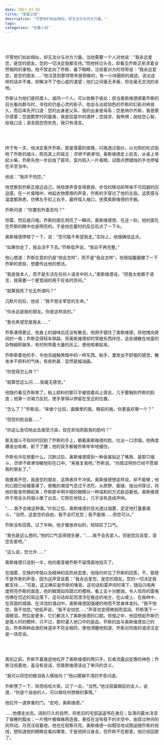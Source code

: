 ```yaml
---
date: 2021-07-01
title: "落雷之夜"
description: "尽管他们如此相似，却无法分与对方力量。"
tags: 
categories: "短篇小说"
---
```


<br/><br/>

尽管他们如此相似，却无法分与对方力量。当他需要一个人对他说：“我永远爱您，是您的朋友。您的一切决定我都支持。”而他转过头去，却看见乔斯正祈求着全然相同的事物。他不禁走向了乔斯，垂下眼睛，注视着对方的领带说：“我永远爱您，是您的朋友……”他注意到那领带夹是铜做的，有一小块磨损的痕迹。说出这样的话并不难，却解决不了他心底的渴望；他们之间毫无矛盾，但也毫无交流的余地。

乔斯认为他们是同类人，或同一个人，可以依赖于彼此；但当奥斯维德顺着乔斯的目光看向群鸟时，寻找的仍是心灵的影子。他会与淡琥珀色的乔斯的幻影对峙良久，而后率先开口道：您的出身是父系，我的出身是母系；您是纳尔齐斯，我是歌尔德蒙；您是酣梦时的晨昏，我是狂宴中的酒杯；您探求，我怖惧；祂给您心智，给我口舌；语言因您而失色，我只有语言。

<br/><br/>

终于有一天，他决定离开乔斯。那是落雷的夜晚，闪电透过窗纱，以光照的形式贴吻了乔斯的烟斗，照亮其上的铭文：*您绝不能害怕*。奥斯维德走上前去，从桌上举起火柴，乔斯先他一步拉拢了窗帘，室内陷入一片昏暗，试图点燃蜡烛的手也停留在半空当中。

他说：“我并不怕您。”

他觉察到乔斯正接近自己，地毯使声音变得衰弱，步伐的移动却带来不可回避的压迫感。在一片昏暗中，响起衣物摩擦的声音，乔斯的手穿过了他的五指，这质感与温度都熟悉，仿佛左手扣上右手，最终探入袖口，抚摸奥斯维德的手腕。

乔斯问道：“你要到外面去吗？”

惊雷，然后是闪电。乔斯的面孔明亮了一瞬间，奥斯维德想，在这一刻，他的面孔在乔斯的眼中也是明亮的。于是他在霎时的反应后点了一下头。

奥斯维德停顿了一下，说：“您可能不希望我走。”实际上，他很确信这点。

“如果你走了，我会活不下去。”乔斯低声说，“我会不再完整。”

他心想道：乔斯在意的仍是“他会怎样”，而不是“我会怎样”。他用指腹磨蹭了一下乔斯的皮肤，想要传达他的想法。

“我是我本人，而不是生活在任何人语言中的人。”奥斯维德说，“但我太依赖于语言，我需要一个更宽阔的用于反省的空间。”

“就算我死了也无所谓吗？”

沉默片刻后，他说：“我不想主宰您的生命。”

“你永远是我的朋友。你是这样说的。”

“我也希望您是我永……”

乔斯凑得更近，他身上的烟味远还没有散去。他用手锢住了奥斯维德，将他拽向房间的一角；乔斯显得轻车熟路，但奥斯维德却时常被东西绊住，这些铺散在地面的杂物越积越多，有时附带着大量的灰尘，使他咳嗽起来。

乔斯牵着他的手，令他去碰触黑暗中的一样东西。粘手，激发出不舒服的感觉，散发未干颜料的气味，有些刺鼻：显然是幅油画。

“你觉得怎么样？”

“就算您这么问……我毫无感觉。”

他隐约看见乔斯笑了。粘上颜料的那只手被钳着向上探去，几乎要触到乔斯的脸庞；他第一次竭力反抗，使手掌得以停留在至近的位置。

“怎么了？”乔斯说，“来做个比较，画像里的我，眼前的我，你更喜欢哪一个？”

“但您的脸会脏……”

“你这么急切地出去接受污染，现在却怕弄脏我的脸吗？”

那支烟斗不知何时回到了乔斯的手上，朝着奥斯维德的脸，吐出一口浓烟。他再度爆发出咳嗽，躬下了腰；他的双手都被乔斯牢牢地锢住。

乔斯也许在想着什么。沉默过后，奥斯维德感到一种金属贴近了嘴唇，是那只烟斗，*您绝不能害怕*被他衔在口中。“来报复我吧。”乔斯说，“向我证明你已经不愿做我的朋友了。”

我要离开您，我是您的朋友，这两者并不冲突。奥斯维德想这样说，却不能够；他的口腔已经被塞满了。夜晚的潮湿气息过于浓烈，从原野、窗缝、烛台间穿过，将他的鬓发吹拂起来；乔斯那半明半暗的眼睛以一种温和的方式胁迫着他。奥斯维德终于用舌头将烟斗推了出去，它倒在地毯上，几乎没有造成声响。

“……我不会做这种事。”片刻之后，奥斯维德的目光透过烟雾，定定地打量着烟斗，“当然，这是您的自由，我不会打扰您；我不能做……但您可以。”

乔斯没有回答。过了半晌，他才像放弃似的，轻轻叹了口气。

“我也是这么想的。”他的口气显得很生硬，“……我不会去爱人。但是您应该爱，请您去爱吧。”

“这么说，您允许……”

奥斯维德只说到一半，他的尾音被乔斯不留情面地掐灭了。

在烟雾、交换的呼吸以及精神的高热状态里，他隐约听见了乔斯的回答，不，那绝不是乔斯的声音，因为这声音说着：“我永远爱您，是您的朋友。您的一切决定我都支持……”可是，这又确实是乔斯的嗓音。这句话和雷声同时落下，随后闪电再度照亮乔斯的面庞，他的眼窝如同腐烂的樱桃，看上去十分脆弱。令人惊异的雷电仿佛在切近的耳边落下，这句话却反而漂浮在极远的地方，在山坡上、在森林中、在异国的城镇、在洋流的涌动中。奥斯维德因强硬的吻而不禁身体发抖。“我不怕您，我不怕您。”他低声说，“我不会怕您……”声音也变得微弱而湿润。乔斯落下一滴眼泪，然后是更多，它们都流入了奥斯维德的口腔。惊惶之中，他回想起乔斯仍是猎人时的模样，只不过，那时灌入他口中的是血，乔斯的血与奥斯维德自己的血，所幸两种血液的味道并不完全相同，使他清醒地知道，乔斯对同类的渴求注定是一场空谈。

<br/><br/>

离别之前，乔斯不着痕迹地松开了奥斯维德的两只手。后者流露出犹豫的神色；乔斯注视着他，虽没有说话，但奥斯维德读出了审问的含义。

“我可以将您的眼泪吞入喉咙吗？”他以模糊不清的字音问道。

乔斯愣了一下，转而哈哈大笑。过了一会，“当然。”他注视着眼前的友人，说道，“你是个自由的人，可以做任何想做的事情。”

他拉开一道厚重的门。“走吧，奥斯维德。”

……他便走出去。阔别已久的自然，将老旧的宅邸遥遥甩在身后；坠落的露水浇湿了昏睡的瓢虫；一片残叶被蜘蛛网连接，悬挂在没有枝干的半空中，由穿过林间的风吹动。月亮注视着他，他也在观察月亮。奥斯维德一如既往地试图追随乔斯的视线，想知道他的眼睛会看向哪里，于是他转过身去，但乔斯不在那里，他已经回房了。